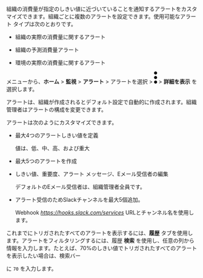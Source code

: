 組織の消費量が指定のしきい値に近づいていることを通知するアラートをカスタマイズできます。組織ごとに複数のアラートを設定できます。使用可能なアラート タイプは次のとおりです。

-   組織の実際の消費量に関するアラート


-   組織の予測消費量アラート


-   環境の実際の消費量に関するアラート


メニューから、**ホーム** > **監視** > **アラート** > アラートを選択 > ![Kabobメニュー アイコン](Images/zsz1597101912145.svg) > **詳細を表示** を選択します。

アラートは、組織が作成されるとデフォルト設定で自動的に作成されます。組織管理者はアラートの構成を変更できます。

アラートは次のようにカスタマイズできます。

-   最大4つのアラートしきい値を定義

    値は、低、中、高、および重大


-   最大5つのアラートを作成


-   しきい値、重要度、アラート メッセージ、Eメール受信者の編集

    デフォルトのEメール受信者は、組織管理者全員です。


-   アラート受信のためSlackチャンネルを最大5個追加。

    Webhook *https://hooks.slack.com/services* URLとチャンネル名を使用します。


これまでにトリガされたすべてのアラートを表示するには、**履歴** タブを使用します。アラートをフィルタリングするには、履歴 **検索** を使用し、任意の列から情報を入力します。たとえば、70%のしきい値でトリガされたすべてのアラートを表示したい場合は、検索バー 

   に `
    70
    ` を入力します。

